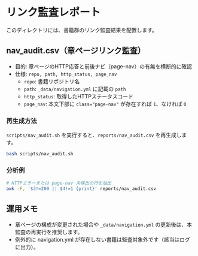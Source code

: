 # リンク監査レポート

このディレクトリには、書籍群のリンク監査結果を配置します。

## nav_audit.csv（章ページリンク監査）

- 目的: 章ページのHTTP応答と前後ナビ（page-nav）の有無を横断的に確認
- 仕様: `repo, path, http_status, page_nav`
  - `repo`: 書籍リポジトリ名
  - `path`: `_data/navigation.yml` に記載の `path`
  - `http_status`: 取得したHTTPステータスコード
  - `page_nav`: 本文下部に `class="page-nav"` が存在すれば `1`、なければ `0`

### 再生成方法

`scripts/nav_audit.sh` を実行すると、`reports/nav_audit.csv` を再生成します。

```bash
bash scripts/nav_audit.sh
```

### 分析例

```bash
# HTTPエラーまたは page-nav 未検出の行を抽出
awk -F, '$3!=200 || $4!=1 {print}' reports/nav_audit.csv
```

## 運用メモ

- 章ページの構成が変更された場合や `_data/navigation.yml` の更新後は、本監査の再実行を推奨します。
- 例外的に navigation.yml が存在しない書籍は監査対象外です（該当はログに出力）。

